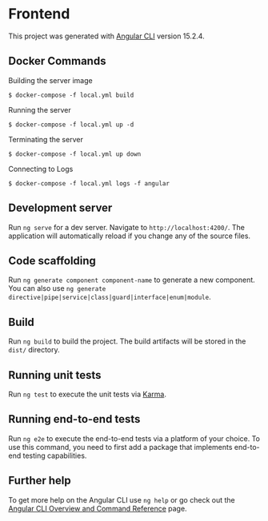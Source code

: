 # Frontend

This project was generated with [Angular CLI](https://github.com/angular/angular-cli) version 15.2.4.

## Docker Commands
Building the server image

    $ docker-compose -f local.yml build

Running the server

    $ docker-compose -f local.yml up -d

Terminating the server

    $ docker-compose -f local.yml up down

Connecting to Logs

    $ docker-compose -f local.yml logs -f angular

## Development server

Run `ng serve` for a dev server. Navigate to `http://localhost:4200/`. The application will automatically reload if you change any of the source files.

## Code scaffolding

Run `ng generate component component-name` to generate a new component. You can also use `ng generate directive|pipe|service|class|guard|interface|enum|module`.

## Build

Run `ng build` to build the project. The build artifacts will be stored in the `dist/` directory.

## Running unit tests

Run `ng test` to execute the unit tests via [Karma](https://karma-runner.github.io).

## Running end-to-end tests

Run `ng e2e` to execute the end-to-end tests via a platform of your choice. To use this command, you need to first add a package that implements end-to-end testing capabilities.

## Further help

To get more help on the Angular CLI use `ng help` or go check out the [Angular CLI Overview and Command Reference](https://angular.io/cli) page.
